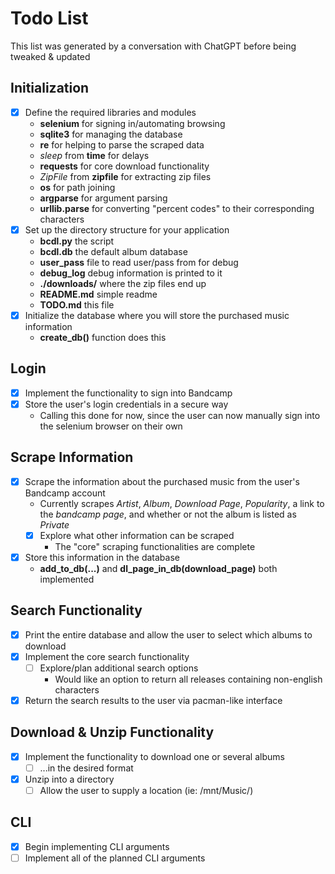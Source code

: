# Todo List

This list was generated by a conversation with ChatGPT before being tweaked & updated

## Initialization
- [X] Define the required libraries and modules
  - **selenium** for signing in/automating browsing
  - **sqlite3** for managing the database
  - **re** for helping to parse the scraped data
  - *sleep* from **time** for delays
  - **requests** for core download functionality
  - *ZipFile* from **zipfile** for extracting zip files
  - **os** for path joining
  - **argparse** for argument parsing
  - **urllib.parse** for converting "percent codes" to their corresponding characters
- [X] Set up the directory structure for your application
  - __bcdl.py__ the script
  - __bcdl.db__ the default album database
  - __user_pass__ file to read user/pass from for debug
  - __debug_log__ debug information is printed to it
  - __./downloads/__ where the zip files end up
  - __README.md__ simple readme
  - __TODO.md__ this file
- [X] Initialize the database where you will store the purchased music information
  - __create_db()__ function does this

## Login
- [X] Implement the functionality to sign into Bandcamp
- [X] Store the user's login credentials in a secure way
  - Calling this done for now, since the user can now manually sign into the selenium browser on their own

## Scrape Information
- [X] Scrape the information about the purchased music from the user's Bandcamp account
  - Currently scrapes *Artist*, *Album*, *Download Page*, *Popularity*, a link to the *bandcamp page*, and whether or not the album is listed as *Private*
  - [X] Explore what other information can be scraped
    - The "core" scraping functionalities are complete
- [X] Store this information in the database
  - __add_to_db(...)__ and __dl_page_in_db(download_page)__ both implemented

## Search Functionality
- [X] Print the entire database and allow the user to select which albums to download
- [X] Implement the core search functionality
  - [ ] Explore/plan additional search options
    - Would like an option to return all releases containing non-english characters
- [X] Return the search results to the user via pacman-like interface

## Download & Unzip Functionality
- [X] Implement the functionality to download one or several albums
  - [ ] ...in the desired format
- [X] Unzip into a directory
  - [ ] Allow the user to supply a location (ie: /mnt/Music/)

## CLI
- [X] Begin implementing CLI arguments
- [ ] Implement all of the planned CLI arguments
